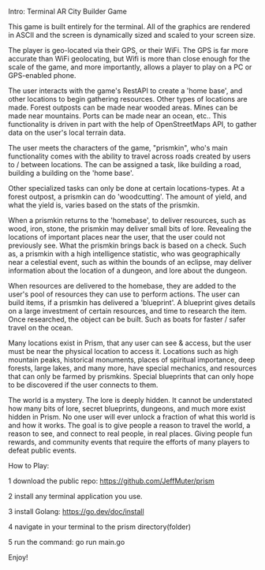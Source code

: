 
Intro:
Terminal AR City Builder Game

This game is built entirely for the terminal. All of the graphics are rendered in ASCII and the screen is dynamically sized and scaled to your screen size.

The player is geo-located via their GPS, or their WiFi. The GPS is far more accurate than WiFi geolocating, but Wifi is more than close enough for the scale of the game, and more importantly, allows a player to play on a PC or GPS-enabled phone.

The user interacts with the game's RestAPI to create a 'home base', and other locations to begin gathering resources. Other types of locations are made. Forest outposts can be made near wooded areas. Mines can be made near mountains. Ports can be made near an ocean, etc.. This functionality is driven in part with the help of OpenStreetMaps API, to gather data on the user's local terrain data.

The user meets the characters of the game, "prismkin", who's main functionality comes with the ability to travel across roads created by users to / between locations. The can be assigned a task, like building a road, building a building on the 'home base'. 

Other specialized tasks can only be done at certain locations-types. At a forest outpost, a prismkin can do 'woodcutting'. The amount of yield, and what the yield is, varies based on the stats of the prismkin.

When a prismkin returns to the 'homebase', to deliver resources, such as wood, iron, stone, the prismkin may deliver small bits of lore. Revealing the locations of important places near the user, that the user could not previously see. What the prismkin brings back is based on a check. Such as, a prismkin with a high intelligence statistic, who was geographically near a celestial event, such as within the bounds of an eclipse, may deliver information about the location of a dungeon, and lore about the dungeon.

When resources are delivered to the homebase, they are added to the user's pool of resources they can use to perform actions. The user can build items, if a prismkin has delivered a 'blueprint'. A blueprint gives details on a large investment of certain resources, and time to research the item. Once researched, the object can be built. Such as boats for faster / safer travel on the ocean. 

Many locations exist in Prism, that any user can see & access, but the user must be near the physical location to access it. Locations such as high mountain peaks, historical monuments, places of spiritual importance, deep forests, large lakes, and many more, have special mechanics, and resources that can only be farmed by prismkins. Special blueprints that can only hope to be discovered if the user connects to them.

The world is a mystery. The lore is deeply hidden. It cannot be understated how many bits of lore, secret blueprints, dungeons, and much more exist hidden in Prism. No one user will ever unlock a fraction of what this world is and how it works. The goal is to give people a reason to travel the world, a reason to see, and connect to real people, in real places. Giving people fun rewards, and community events that require the efforts of many players to defeat public events.

How to Play:

1 download the public repo: https://github.com/JeffMuter/prism 

2 install any terminal application you use.

3 install Golang: https://go.dev/doc/install

4 navigate in your terminal to the prism directory(folder)

5 run the command: go run main.go

Enjoy!